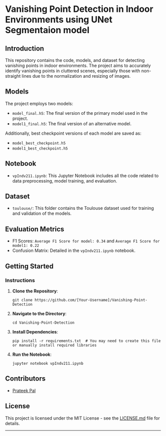 

# Vanishing Point Detection in Indoor Environments using UNet Segmentaion model

## Introduction
This repository contains the code, models, and dataset for detecting vanishing points in indoor environments. The project aims to accurately identify vanishing points in cluttered scenes, especially those with non-straight lines due to the normalization and resizing of images.

## Models
The project employs two models:
- `model_final.h5`: The final version of the primary model used in the project.
- `model1_final.h5`: The final version of an alternative model.

Additionally, best checkpoint versions of each model are saved as:
- `model_best_checkpoint.h5`
- `model1_best_checkpoint.h5`

## Notebook
- `vpIndv211.ipynb`: This Jupyter Notebook includes all the code related to data preprocessing, model training, and evaluation.

## Dataset
- `toulouse/`: This folder contains the Toulouse dataset used for training and validation of the models.

## Evaluation Metrics
- F1 Scores: `Average F1 Score for model: 0.34` and `Average F1 Score for model1: 0.22`
- Confusion Matrix: Detailed in the `vpIndv211.ipynb` notebook.

## Getting Started



### Instructions

1. **Clone the Repository**:  
   ```
   git clone https://github.com/[Your-Username]/Vanishing-Point-Detection
   ```

2. **Navigate to the Directory**:  
   ```
   cd Vanishing-Point-Detection
   ```

3. **Install Dependencies**:  
   ```
   pip install -r requirements.txt  # You may need to create this file or manually install required libraries
   ```

4. **Run the Notebook**:  
   ```
   jupyter notebook vpIndv211.ipynb
   ```

## Contributors
- [Prateek Pal](https://github.com/[walter789])

## License
This project is licensed under the MIT License - see the [LICENSE.md](LICENSE.md) file for details.  

---

